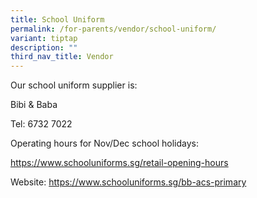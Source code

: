 ```yaml
---
title: School Uniform
permalink: /for-parents/vendor/school-uniform/
variant: tiptap
description: ""
third_nav_title: Vendor
---
```

<p>Our school uniform supplier is:</p>
<p>Bibi &amp; Baba</p>
<p>Tel: 6732 7022</p>
<p>Operating hours for Nov/Dec school holidays:</p>
<p><a href="https://www.schooluniforms.sg/retail-opening-hours" rel="noopener nofollow" target="_blank">https://www.schooluniforms.sg/retail-opening-hours</a>
</p>
<p>Website: <a href="https://www.schooluniforms.sg/bb-acs-primary" rel="noopener nofollow" target="_blank">https://www.schooluniforms.sg/bb-acs-primary</a>
</p>
<p></p>
<p></p>